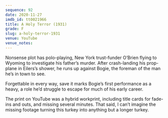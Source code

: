 ```yaml
---
sequence: 92
date: 2020-11-27
imdb_id: tt0021966
title: A Holy Terror (1931)
grade: F
slug: a-holy-terror-1931
venue: YouTube
venue_notes:
---
```


Nonsense plot has polo-playing, New York trust-funder O’Brien flying to Wyoming to investigate his father’s murder. After crash-landing his prop-plane in Eilers’s shower, he runs up against Bogie, the foreman of the man he’s in town to see.

<!-- end -->

Forgettable in every way, save it marks Bogie’s first performance as a heavy, a role he’d struggle to escape for much of his early career.

The print on YouTube was a hybrid workprint, including title cards for fade-ins and outs, and missing several minutes. That said, I can’t imagine the missing footage turning this turkey into anything but a longer turkey.